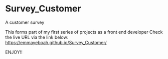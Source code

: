 # Survey_Customer
A customer survey

This forms part of my first series of projects as a front end developer
Check the live URL via the link below:
https://emmayeboah.github.io/Survey_Customer/

ENJOY!!
